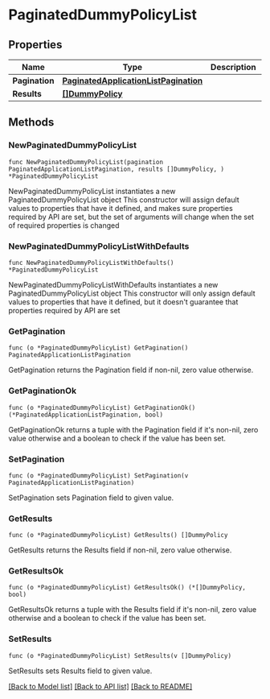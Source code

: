 # PaginatedDummyPolicyList

## Properties

Name | Type | Description | Notes
------------ | ------------- | ------------- | -------------
**Pagination** | [**PaginatedApplicationListPagination**](PaginatedApplicationListPagination.md) |  | 
**Results** | [**[]DummyPolicy**](DummyPolicy.md) |  | 

## Methods

### NewPaginatedDummyPolicyList

`func NewPaginatedDummyPolicyList(pagination PaginatedApplicationListPagination, results []DummyPolicy, ) *PaginatedDummyPolicyList`

NewPaginatedDummyPolicyList instantiates a new PaginatedDummyPolicyList object
This constructor will assign default values to properties that have it defined,
and makes sure properties required by API are set, but the set of arguments
will change when the set of required properties is changed

### NewPaginatedDummyPolicyListWithDefaults

`func NewPaginatedDummyPolicyListWithDefaults() *PaginatedDummyPolicyList`

NewPaginatedDummyPolicyListWithDefaults instantiates a new PaginatedDummyPolicyList object
This constructor will only assign default values to properties that have it defined,
but it doesn't guarantee that properties required by API are set

### GetPagination

`func (o *PaginatedDummyPolicyList) GetPagination() PaginatedApplicationListPagination`

GetPagination returns the Pagination field if non-nil, zero value otherwise.

### GetPaginationOk

`func (o *PaginatedDummyPolicyList) GetPaginationOk() (*PaginatedApplicationListPagination, bool)`

GetPaginationOk returns a tuple with the Pagination field if it's non-nil, zero value otherwise
and a boolean to check if the value has been set.

### SetPagination

`func (o *PaginatedDummyPolicyList) SetPagination(v PaginatedApplicationListPagination)`

SetPagination sets Pagination field to given value.


### GetResults

`func (o *PaginatedDummyPolicyList) GetResults() []DummyPolicy`

GetResults returns the Results field if non-nil, zero value otherwise.

### GetResultsOk

`func (o *PaginatedDummyPolicyList) GetResultsOk() (*[]DummyPolicy, bool)`

GetResultsOk returns a tuple with the Results field if it's non-nil, zero value otherwise
and a boolean to check if the value has been set.

### SetResults

`func (o *PaginatedDummyPolicyList) SetResults(v []DummyPolicy)`

SetResults sets Results field to given value.



[[Back to Model list]](../README.md#documentation-for-models) [[Back to API list]](../README.md#documentation-for-api-endpoints) [[Back to README]](../README.md)


